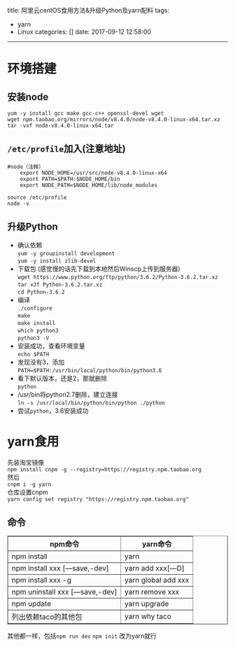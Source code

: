 title: 阿里云centOS食用方法&升级Python及yarn配料
tags:
  - yarn
  - Linux
categories: []
date: 2017-09-12 12:58:00
---
# 环境搭建

## 安装node    
`yum -y install gcc make gcc-c++ openssl-devel wget`    
`wget npm.taobao.org/mirrors/node/v8.4.0/node-v8.4.0-linux-x64.tar.xz`    
`tar -vxf node-v8.4.0-linux-x64.tar`  
 
<!--more--> 

## `/etc/profile`加入(注意地址)
```
#node（注释）
    export NODE_HOME=/usr/src/node-v8.4.0-linux-x64
    export PATH=$PATH:$NODE_HOME/bin  
    export NODE_PATH=$NODE_HOME/lib/node_modules 
```
`source /etc/profile`    
`node -v`

## 升级Python    
 - 确认依赖    
`yum -y groupinstall development`    
`yum -y install zlib-devel`    
 - 下载包 (感觉慢的话先下载到本地然后Winscp上传到服务器)   
`wget https://www.python.org/ftp/python/3.6.2/Python-3.6.2.tar.xz`  
`tar xJf Python-3.6.2.tar.xz`   
`cd Python-3.6.2` 
 - 编译  
`./configure`   
`make`      
`make install`      
`which python3`     
`python3 -V`        
 - 安装成功，查看环境变量      
`echo $PATH`
 - 发现没有3，添加     
`PATH=$PATH:/usr/bin/local/python/bin/python3.6`        
 - 看下默认版本，还是2，那就删除     
`python`        
 - /usr/bin将python2.7删除，建立连接       
`ln -s /usr/local/bin/python/bin/python ./python`
 - 尝试`python`，3.6安装成功

# yarn食用
先装淘宝镜像    
`npm install cnpm -g --registry=https://registry.npm.taobao.org`    
然后    
`cnpm i -g yarn`    
仓库设置cnpm    
`yarn config set registry "https://registry.npm.taobao.org"`
## 命令
<table border="1">
    <tr>
        <th>npm命令</th>
        <th>yarn命令</th>
    </tr>
    <tr>
        <td>npm install</td>
        <td>yarn</td>
    </tr>
    <tr>
        <td>npm install xxx [—save,-dev]</td>
        <td>yarn add xxx[—D]</td>
    </tr>
    <tr>
        <td>npm install xxx -g</td>
        <td>yarn global add xxx</td>
    </tr>
    <tr>
        <td>npm uninstall xxx [—save,-dev]</td>
        <td>yarn remove xxx</td>
    </tr>
    <tr>
        <td>npm update</td>
        <td>yarn upgrade</td>
    </tr>
    <tr>
        <td>列出依赖taco的其他包</td>
        <td>yarn why taco</td>
    </tr>    
</table>

其他都一样，包括`npm run dev` `npm init` 改为yarn就行
